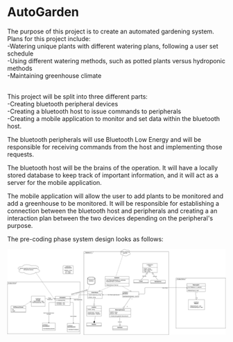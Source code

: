 # AutoGarden
The purpose of this project is to create an automated gardening system. Plans for this project include: <br/>
 -Watering unique plants with different watering plans, following a user set schedule<br/>
 -Using different watering methods, such as potted plants versus hydroponic methods<br/>
 -Maintaining greenhouse climate<br/><br/>

This project will be split into three different parts: <br/>
 -Creating bluetooth peripheral devices<br/>
 -Creating a bluetooth host to issue commands to peripherals<br/>
 -Creating a mobile application to monitor and set data within the bluetooth host.<br/>

The bluetooth peripherals will use Bluetooth Low Energy and will be responsible for receiving commands from the host and implementing those requests.

The bluetooth host will be the brains of the operation. It will have a locally stored database to keep track of important information, and it will act as a server for the mobile application.

The mobile application will allow the user to add plants to be monitored and add a greenhouse to be monitored. It will be responsible for establishing a connection between the bluetooth host and peripherals and creating a an interaction plan between the two devices depending on the peripheral's purpose.

The pre-coding phase system design looks as follows:

![alt-text](https://github.com/tkardach/AutoGarden/blob/master/Design/UML_v1.png)
